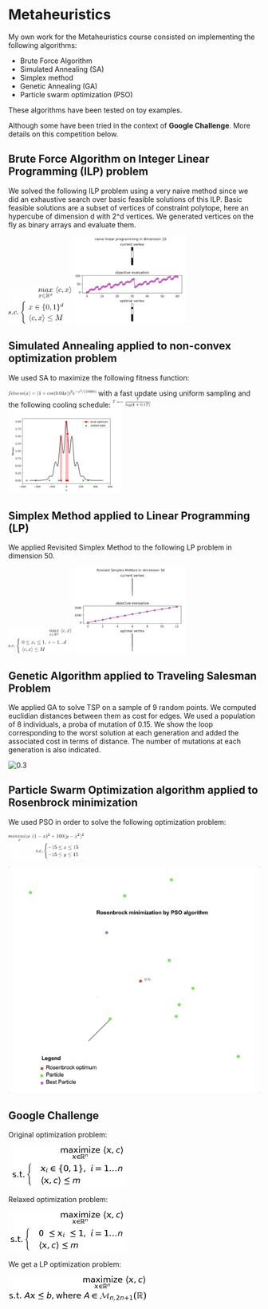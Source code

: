 # Metaheuristics

My own work for the Metaheuristics course consisted on implementing the following algorithms:
* Brute Force Algorithm
* Simulated Annealing (SA)
* Simplex method
* Genetic Annealing (GA)
* Particle swarm optimization (PSO)

These algorithms have been tested on toy examples. 

Although some have been tried in the context of <strong>Google Challenge</strong>. More details on this competition below.

## Brute Force Algorithm on Integer Linear Programming (ILP) problem

We solved the following ILP problem using a very naive method since we did an exhaustive search over basic feasible solutions of this ILP. Basic feasible solutions are a subset of vertices of constraint polytope, here an hypercube of dimension d with 2^d vertices. We generated vertices on the fly as binary arrays and evaluate them.

<img src="img/naive_lp_eq2.png" width="25%">

<img src="img/naive_lp.gif" width="45%">

## Simulated Annealing applied to non-convex optimization problem

We used SA to maximize the following fitness function:

<img src="img/sa_fitness.png" width="35%">
with a fast update using uniform sampling and the following cooling schedule:
<img src="img/sa_cooling.png" width="15%">

<img src="img/sa.png" width="45%">

## Simplex Method applied to Linear Programming (LP)

We applied Revisited Simplex Method to the following LP problem in dimension 50.

<img src="img/simplex_eq.png" width="25%">

<img src="img/simplex_method.gif" width="45%">

## Genetic Algorithm applied to Traveling Salesman Problem

We applied GA to solve TSP on a sample of 9 random points. We computed euclidian distances between them as cost for edges. We used a population of 8 individuals, a proba of mutation of 0.15. We show the loop corresponding to the worst solution at each generation and added the associated cost in terms of distance. The number of mutations at each generation is also indicated.

![0.3](img/ga_tsp2.gif)

## Particle Swarm Optimization algorithm applied to Rosenbrock minimization

We used PSO in order to solve the following optimization problem:

<img src="img/pso_eq.png" width="30%">

![0.3](img/pso_rosen.gif)

## Google Challenge

Original optimization problem:

![0.3](img/google_challenge_eq.jpg)

Relaxed optimization problem: 

![0.3](img/google_challenge_relax_eq.jpg)

We get a LP optimization problem: 

![0.3](img/google_challenge_can_eq.jpeg)
